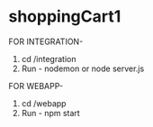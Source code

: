 # shoppingCart1

FOR INTEGRATION-
1. cd /integration
2. Run - nodemon or node server.js


FOR WEBAPP-
1. cd /webapp
2. Run - npm start

